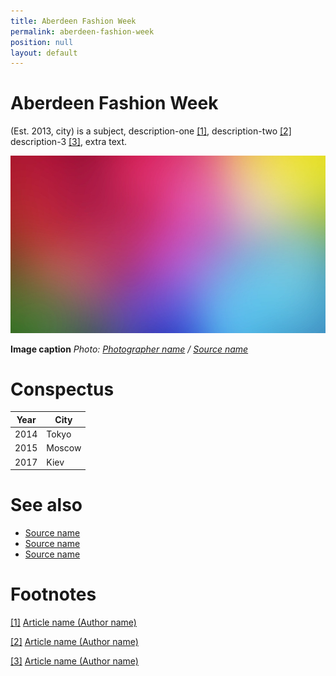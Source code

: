 ```yaml
---
title: Aberdeen Fashion Week
permalink: aberdeen-fashion-week
position: null
layout: default
---
```


# Aberdeen Fashion Week

(Est. 2013, city) is a subject, description-one <span id="a1">[\[1\]](#f1)</span>, description-two <span id="a2">[\[2\]](#f2)</span> description-3 <span id="a3">[\[3\]](#f3)</span>, extra text.

![](/images/image-name.jpg)

**Image caption**
*Photo: [Photographer name](http://example.net/) / [Source name](http://example.net/)*

# Conspectus

|Year|City|
|----|---------|
|2014|Tokyo|
|2015|Moscow|
|2017|Kiev|

# See also

- [Source name](http://example.net/)
- [Source name](http://example.net/)
- [Source name](http://example.net/)

# Footnotes

[[1]](#a1) <span id="f1"></span> [Article name (Author name)](http://example.net/article)

[[2]](#a2) <span id="f2"></span> [Article name (Author name)](http://example.net/article)

[[3]](#a3) <span id="f3"></span> [Article name (Author name)](http://example.net/article)
